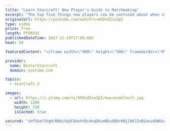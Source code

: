 ```yaml
---
title: "Learn Starcraft! New Player's Guide to Matchmaking"
excerpt: "The top five things new players can be confused about when starting off playing Starcraft 2!"
originalUrl: https://youtube.com/watch?v=bhDsd2coZpI
type: video
price: Free
length: PT5M33S
publishedDateTime: 2017-11-19T17:05:00Z
heat: 50

featuredContent: "<iframe width=\"800\" height=\"500\" frameborder=\"0\" src=\"https://www.youtube.com/embed/bhDsd2coZpI\" allow=\"accelerometer; autoplay; encrypted-media; gyroscope; picture-in-picture\" allowfullscreen></iframe>"

provider:
  name: WinterStarcraft
  domain: youtube.com

topics:
  - StarCraft 2

images:
  - url: https://i.ytimg.com/vi/bhDsd2coZpI/maxresdefault.jpg
    width: 1280
    height: 720
    isCached: true

secured: "sHfS6eC5VgH/RBHiXqUC8oehVOc4eqD6umR6u8B8rKNjI8KJIoBSanzd8WOuxZLI1DNpmvX4ddw+dhmUnL8qdEcNKi4YmvOm2v6Vy+nA77JajY+yLTPcGfvuSvFPrupySmyYCCMv0qrnv5X/wRMxRDhsN9ovgzQ9Q4vcUWxlBBaCTOacvuFTPhiS25Sj80csnYXBuClqT9ZECasrBZgR5lZ0QNCDE91HfiYLSlHGEAQzzHWskrpSflExrX3gz6G3Rnr76yFYP5WCXmVUvERwV6PJ1cGUUDSyBllWEv3ayRNrYkP1mLKu14RfM46zSatYH654SuA6cXnFurf4vyBuj6tKbvZG5LemFF3oddi5fXutI3T8/sQS/8PeUxpJurdHJa2SakFmWVZAwKDUxhyR1HYhX9rPGzYQZ2srgkNxljM=;FMhtDs6VNoDWr0QmxTzbqA=="
---
```


